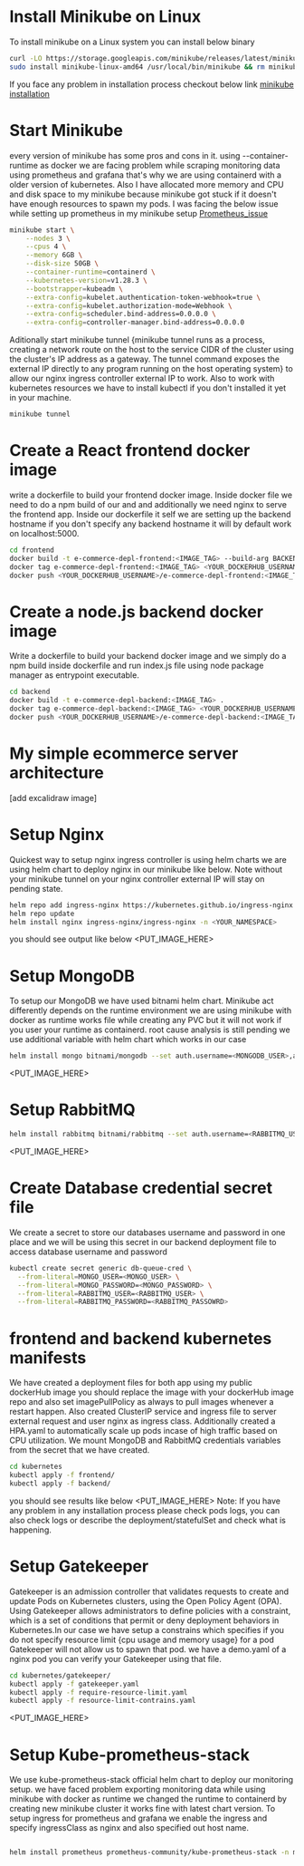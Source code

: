 # Install Minikube on Linux

To install minikube on a Linux system you can install below binary

```sh
curl -LO https://storage.googleapis.com/minikube/releases/latest/minikube-linux-amd64
sudo install minikube-linux-amd64 /usr/local/bin/minikube && rm minikube-linux-amd64
```

If you face any problem in installation process checkout below link
[minikube installation](https://minikube.sigs.k8s.io/docs/start/?arch=%2Flinux%2Fx86-64%2Fstable%2Fbinary+download)

# Start Minikube

every version of minikube has some pros and cons in it. using --container-runtime as docker we are facing problem while scraping monitoring data using prometheus and grafana that's why we are using containerd with a older version of kubernetes. Also I have allocated more memory and CPU and disk space to my minikube because minikube got stuck if it doesn't have enough resources to spawn my pods.
I was facing the below issue while setting up prometheus in my minikube setup
[Prometheus_issue](https://github.com/prometheus-community/helm-charts/issues/3614)

```sh
minikube start \
    --nodes 3 \
    --cpus 4 \
    --memory 6GB \
    --disk-size 50GB \
    --container-runtime=containerd \
    --kubernetes-version=v1.28.3 \
    --bootstrapper=kubeadm \
    --extra-config=kubelet.authentication-token-webhook=true \
    --extra-config=kubelet.authorization-mode=Webhook \
    --extra-config=scheduler.bind-address=0.0.0.0 \
    --extra-config=controller-manager.bind-address=0.0.0.0
```

Aditionally start minikube tunnel {minikube tunnel runs as a process, creating a network route on the host to the service CIDR of the cluster using the cluster's IP address as a gateway. The tunnel command exposes the external IP directly to any program running on the host operating system} to allow our nginx ingress controller external IP to work.
Also to work with kubernetes resources we have to install kubectl if you don't installed it yet in your machine.

```sh
minikube tunnel
```

# Create a React frontend docker image

write a dockerfile to build your frontend docker image. Inside docker file we need to do a npm build of our and and additionally we need nginx to serve the frontend app. Inside our dockerfile it self we are setting up the backend hostname if you don't specify any backend hostname it will by default work on localhost:5000.

```sh
cd frontend
docker build -t e-commerce-depl-frontend:<IMAGE_TAG> --build-arg BACKEND_HOSTNAME=<YOUR_BACKEND_HOSTNAME> .
docker tag e-commerce-depl-frontend:<IMAGE_TAG> <YOUR_DOCKERHUB_USERNAME>/e-commerce-depl-frontend:<IMAGE_TAG>
docker push <YOUR_DOCKERHUB_USERNAME>/e-commerce-depl-frontend:<IMAGE_TAG>
```

# Create a node.js backend docker image

Write a dockerfile to build your backend docker image and we simply do a npm build inside dockerfile and run index.js file using node package manager as entrypoint executable.

```sh
cd backend
docker build -t e-commerce-depl-backend:<IMAGE_TAG> .
docker tag e-commerce-depl-backend:<IMAGE_TAG> <YOUR_DOCKERHUB_USERNAME>/e-commerce-depl-backend:<IMAGE_TAG>
docker push <YOUR_DOCKERHUB_USERNAME>/e-commerce-depl-backend:<IMAGE_TAG>
```

# My simple ecommerce server architecture

[add excalidraw image]

# Setup Nginx

Quickest way to setup nginx ingress controller is using helm charts we are using helm chart to deploy nginx in our minikube like below. Note without your minikube tunnel on your nginx controller external IP will stay on pending state.

```sh
helm repo add ingress-nginx https://kubernetes.github.io/ingress-nginx
helm repo update
helm install nginx ingress-nginx/ingress-nginx -n <YOUR_NAMESPACE>
```

you should see output like below
<PUT_IMAGE_HERE>

# Setup MongoDB

To setup our MongoDB we have used bitnami helm chart. Minikube act differently depends on the runtime environment we are using minikube with docker as runtime works file while creating any PVC but it will not work if you user your runtime as containerd. root cause analysis is still pending we use additional variable with helm chart which works in our case

```sh
helm install mongo bitnami/mongodb --set auth.username=<MONGODB_USER>,auth.password=<MONGODB_PASSWORD>,auth.database=<MONGODB_DATABASE>,volumePermissions.enabled=true
```

<PUT_IMAGE_HERE>

# Setup RabbitMQ

```sh
helm install rabbitmq bitnami/rabbitmq --set auth.username=<RABBITMQ_USER>,auth.password=<RABBITMQ_PASSWORD>,volumePermissions.enabled=true
```

<PUT_IMAGE_HERE>

# Create Database credential secret file

We create a secret to store our databases username and password in one place and we will be using this secret in our backend deployment file to access database username and password

```sh
kubectl create secret generic db-queue-cred \
  --from-literal=MONGO_USER=<MONGO_USER> \
  --from-literal=MONGO_PASSWORD=<MONGO_PASSWORD> \
  --from-literal=RABBITMQ_USER=<RABBITMQ_USER> \
  --from-literal=RABBITMQ_PASSWORD=<RABBITMQ_PASSOWRD>
```

# frontend and backend kubernetes manifests

We have created a deployment files for both app using my public dockerHub image you should replace the image with your dockerHub image repo and also set imagePullPolicy as always to pull images whenever a restart happen. Also created ClusterIP service and ingress file to server external request and user nginx as ingress class. Additionally created a HPA.yaml to automatically scale up pods incase of high traffic based on CPU utilization. We mount MongoDB and RabbitMQ credentials variables from the secret that we have created.

```sh
cd kubernetes
kubectl apply -f frontend/
kubectl apply -f backend/
```

you should see results like below
<PUT_IMAGE_HERE>
Note: If you have any problem in any installation process please check pods logs, you can also check logs or describe the deployment/statefulSet and check what is happening.

# Setup Gatekeeper

Gatekeeper is an admission controller that validates requests to create and update Pods on Kubernetes clusters, using the Open Policy Agent (OPA). Using Gatekeeper allows administrators to define policies with a constraint, which is a set of conditions that permit or deny deployment behaviors in Kubernetes.In our case we have setup a constrains which specifies if you do not specify resource limit {cpu usage and memory usage} for a pod Gatekeeper will not allow us to spawn that pod. we have a demo.yaml of a nginx pod you can verify your Gatekeeper using that file.

```sh
cd kubernetes/gatekeeper/
kubectl apply -f gatekeeper.yaml
kubectl apply -f require-resource-limit.yaml
kubectl apply -f resource-limit-contrains.yaml
```

<PUT_IMAGE_HERE>

# Setup Kube-prometheus-stack

We use kube-prometheus-stack official helm chart to deploy our monitoring setup. we have faced problem exporting monitoring data while using minikube with docker as runtime we changed the runtime to containerd by creating new minikube cluster it works fine with latest chart version. To setup ingress for prometheus and grafana we enable the ingress and specify ingressClass as nginx and also specified out host name.

```sh

helm install prometheus prometheus-community/kube-prometheus-stack -n monitoring --values kubernetes/prometheus-stack/values.yaml
```
